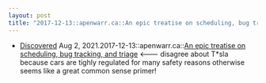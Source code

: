 ```yaml
---
layout: post
title: "2017-12-13::apenwarr.ca::An epic treatise on scheduling, bug tracking, and triage"
---
```

* [Discovered](http://rolandtanglao.com/2020/07/29/p1-blogthis-checkvist-list-links-to-blog/) Aug 2, 2021.2017-12-13::apenwarr.ca::[An epic treatise on scheduling, bug tracking, and triage](https://apenwarr.ca/log/20171213#slide13) <--- disagree about T*sla  because cars are tighly regulated for many safety reasons otherwise seems like a great common sense primer!
  

